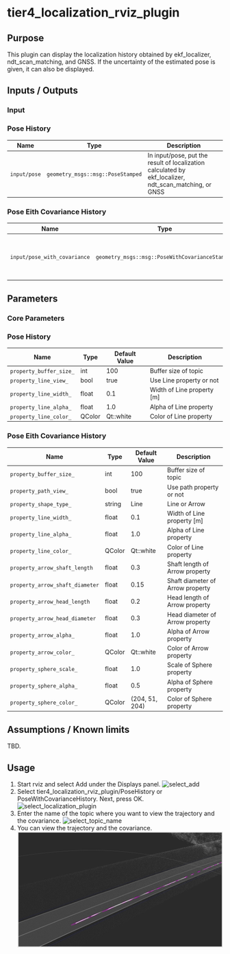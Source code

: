 # tier4_localization_rviz_plugin

## Purpose

This plugin can display the localization history obtained by ekf_localizer, ndt_scan_matching, and GNSS.
If the uncertainty of the estimated pose is given, it can also be displayed.

## Inputs / Outputs

### Input

### Pose History

| Name         | Type                              | Description                                                                                           |
| ------------ | --------------------------------- | ----------------------------------------------------------------------------------------------------- |
| `input/pose` | `geometry_msgs::msg::PoseStamped` | In input/pose, put the result of localization calculated by ekf_localizer, ndt_scan_matching, or GNSS |

### Pose Eith Covariance History

| Name                         | Type                                            | Description                                                                                                           |
| ---------------------------- | ----------------------------------------------- | --------------------------------------------------------------------------------------------------------------------- |
| `input/pose_with_covariance` | `geometry_msgs::msg::PoseWithCovarianceStamped` | In input/pose_with_covariance, put the result of localization calculated by ekf_localizer, ndt_scan_matching, or GNSS |

## Parameters

### Core Parameters

### Pose History

| Name                    | Type   | Default Value | Description                |
| ----------------------- | ------ | ------------- | -------------------------- |
| `property_buffer_size_` | int    | 100           | Buffer size of topic       |
| `property_line_view_`   | bool   | true          | Use Line property or not   |
| `property_line_width_`  | float  | 0.1           | Width of Line property [m] |
| `property_line_alpha_`  | float  | 1.0           | Alpha of Line property     |
| `property_line_color_`  | QColor | Qt::white     | Color of Line property     |

### Pose Eith Covariance History

| Name                            | Type   | Default Value  | Description                      |
| ------------------------------- | ------ | -------------- | -------------------------------- |
| `property_buffer_size_`         | int    | 100            | Buffer size of topic             |
| `property_path_view_`           | bool   | true           | Use path property or not         |
| `property_shape_type_`          | string | Line           | Line or Arrow                    |
| `property_line_width_`          | float  | 0.1            | Width of Line property [m]       |
| `property_line_alpha_`          | float  | 1.0            | Alpha of Line property           |
| `property_line_color_`          | QColor | Qt::white      | Color of Line property           |
| `property_arrow_shaft_length`   | float  | 0.3            | Shaft length of Arrow property   |
| `property_arrow_shaft_diameter` | float  | 0.15           | Shaft diameter of Arrow property |
| `property_arrow_head_length`    | float  | 0.2            | Head length of Arrow property    |
| `property_arrow_head_diameter`  | float  | 0.3            | Head diameter of Arrow property  |
| `property_arrow_alpha_`         | float  | 1.0            | Alpha of Arrow property          |
| `property_arrow_color_`         | QColor | Qt::white      | Color of Arrow property          |
| `property_sphere_scale_`        | float  | 1.0            | Scale of Sphere property         |
| `property_sphere_alpha_`        | float  | 0.5            | Alpha of Sphere property         |
| `property_sphere_color_`        | QColor | (204, 51, 204) | Color of Sphere property         |

## Assumptions / Known limits

TBD.

## Usage

1. Start rviz and select Add under the Displays panel.
   ![select_add](./images/select_add.png)
2. Select tier4_localization_rviz_plugin/PoseHistory or PoseWithCovarianceHistory. Next, press OK.
   ![select_localization_plugin](./images/select_localization_plugin.png)
3. Enter the name of the topic where you want to view the trajectory and the covariance.
   ![select_topic_name](./images/select_topic_name.png)
4. You can view the trajectory and the covariance.
   ![ex_pose_with_covariance_history](./images/ex_pose_with_covariance_history.png)
